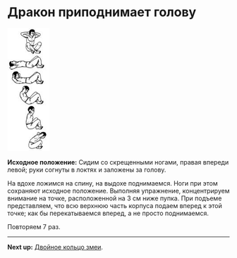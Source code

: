# Дракон приподнимает голову

![](./img/16.png)

**Исходное положение:** Сидим со скрещенными ногами, правая впереди левой; руки
согнуты в локтях и заложены за голову.

На вдохе ложимся на спину, на выдохе поднимаемся. Ноги при этом сохраняют
исходное положение. Выполняя упражнение, концентрируем внимание
на точке, расположенной на 3 см ниже пупка. При подъеме представляем, что всю
верхнюю часть корпуса подаем вперед к этой точке; как бы перекатываемся вперед,
а не просто поднимаемся.

Повторяем 7 раз.

***

**Next up:** [Двойное кольцо змеи](../17).
